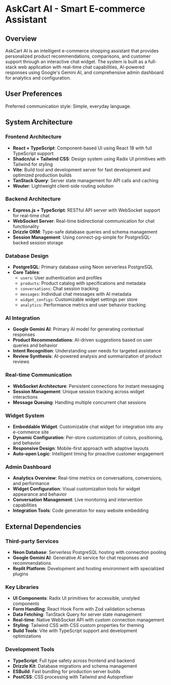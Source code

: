 # AskCart AI - Smart E-commerce Assistant

## Overview

AskCart AI is an intelligent e-commerce shopping assistant that provides personalized product recommendations, comparisons, and customer support through an interactive chat widget. The system is built as a full-stack web application with real-time chat capabilities, AI-powered responses using Google's Gemini AI, and comprehensive admin dashboard for analytics and configuration.

## User Preferences

Preferred communication style: Simple, everyday language.

## System Architecture

### Frontend Architecture
- **React + TypeScript**: Component-based UI using React 18 with full TypeScript support
- **Shadcn/ui + Tailwind CSS**: Design system using Radix UI primitives with Tailwind for styling
- **Vite**: Build tool and development server for fast development and optimized production builds
- **TanStack Query**: Server state management for API calls and caching
- **Wouter**: Lightweight client-side routing solution

### Backend Architecture
- **Express.js + TypeScript**: RESTful API server with WebSocket support for real-time chat
- **WebSocket Server**: Real-time bidirectional communication for chat functionality
- **Drizzle ORM**: Type-safe database queries and schema management
- **Session Management**: Using connect-pg-simple for PostgreSQL-backed session storage

### Database Design
- **PostgreSQL**: Primary database using Neon serverless PostgreSQL
- **Core Tables**:
  - `users`: User authentication and profiles
  - `products`: Product catalog with specifications and metadata
  - `conversations`: Chat session tracking
  - `messages`: Individual chat messages with AI metadata
  - `widget_configs`: Customizable widget settings per store
  - `analytics`: Performance metrics and user behavior tracking

### AI Integration
- **Google Gemini AI**: Primary AI model for generating contextual responses
- **Product Recommendations**: AI-driven suggestions based on user queries and behavior
- **Intent Recognition**: Understanding user needs for targeted assistance
- **Review Synthesis**: AI-powered analysis and summarization of product reviews

### Real-time Communication
- **WebSocket Architecture**: Persistent connections for instant messaging
- **Session Management**: Unique session tracking across widget interactions
- **Message Queuing**: Handling multiple concurrent chat sessions

### Widget System
- **Embeddable Widget**: Customizable chat widget for integration into any e-commerce site
- **Dynamic Configuration**: Per-store customization of colors, positioning, and behavior
- **Responsive Design**: Mobile-first approach with adaptive layouts
- **Auto-open Logic**: Intelligent timing for proactive customer engagement

### Admin Dashboard
- **Analytics Overview**: Real-time metrics on conversations, conversions, and performance
- **Widget Configuration**: Visual customization tools for widget appearance and behavior
- **Conversation Management**: Live monitoring and intervention capabilities
- **Integration Tools**: Code generation for easy website embedding

## External Dependencies

### Third-party Services
- **Neon Database**: Serverless PostgreSQL hosting with connection pooling
- **Google Gemini AI**: Generative AI service for chat responses and recommendations
- **Replit Platform**: Development and hosting environment with specialized plugins

### Key Libraries
- **UI Components**: Radix UI primitives for accessible, unstyled components
- **Form Handling**: React Hook Form with Zod validation schemas
- **Data Fetching**: TanStack Query for server state management
- **Real-time**: Native WebSocket API with custom connection management
- **Styling**: Tailwind CSS with CSS custom properties for theming
- **Build Tools**: Vite with TypeScript support and development optimizations

### Development Tools
- **TypeScript**: Full type safety across frontend and backend
- **Drizzle Kit**: Database migrations and schema management
- **ESBuild**: Fast bundling for production server builds
- **PostCSS**: CSS processing with Tailwind and Autoprefixer